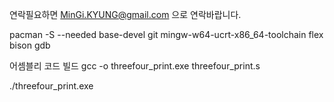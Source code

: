 연락필요하면 MinGi.KYUNG@gmail.com 으로 연락바랍니다.


pacman -S --needed base-devel git mingw-w64-ucrt-x86_64-toolchain flex bison gdb

어셈블리 코드 빌드
gcc -o threefour_print.exe threefour_print.s

./threefour_print.exe
